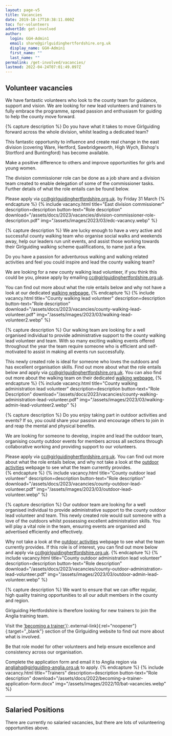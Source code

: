 ```yaml
---
layout: page-v5
title: Vacancies
date: 2019-10-17T10:38:11.000Z
toc: for-volunteers
advertId: get-involved
author:
  login: GGH-Admin1
  email: share@girlguidinghertfordshire.org.uk
  display_name: GGH-Admin1
  first_name: ""
  last_name: ""
permalink: /get-involved/vacancies/
lastmod: 2022-04-24T07:01:49.097Z
---
```

## Volunteer vacancies

We have fantastic volunteers who look to the county team for guidance, support and vision. We are looking for new lead volunteers and trainers to fully embrace the programme, spread passion and enthusiasm for guiding to help the county move forward.

{% capture description %}
Do you have what it takes to move Girlguiding forward across the whole division, whilst leading a dedicated team?

This fantastic opportunity to influence and create real change in the east division (covering Ware, Hertford, Sawbridgeworth, High Wych, Bishop's Stortford and Buntingford) has become available.

Make a positive difference to others and improve opportunities for girls and young women.

The division commissioner role can be done as a job share and a division team created to enable delegation of some of the commissioner tasks. Further details of what the role entails can be found below.

Please apply via <cc@girlguidinghertfordshire.org.uk>. by Friday 31 March
{% endcapture %}
{% include vacancy.html title="East division commissioner" description=description button-text="Role description" download="/assets/docs/2023/vacancies/division-commissioner-role-description.pdf" img="/assets/images/2023/03/edc-vacancy.webp" %}

{% capture description %}
We are lucky enough to have a very active and successful county walking team who organise social walks and weekends away, help our leaders run unit events, and assist those working towards their Girlguiding walking scheme qualifications, to name just a few.

Do you have a passion for adventurous walking and walking related activities and feel you could inspire and lead the county walking team?

We are looking for a new county walking lead volunteer, if you think this could be you, please apply by emailing <cc@girlguidinghertfordshire.org.uk>. 

You can find out more about what the role entails below and why not have a look at our dedicated [walking webpage.](/what-we-do/outdoor/walking/)
{% endcapture %}
{% include vacancy.html title="County walking lead volunteer" description=description button-text="Role description" download="/assets/docs/2023/vacancies/county-walking-lead-volunteer.pdf" img="/assets/images/2023/03/walking-lead-volunteer2.webp" %}

{% capture description %}
Our walking team are looking for a well organised individual to provide administrative support to the county walking lead volunteer and team. With so many exciting walking events offered throughout the year the team require someone who is efficient and self-motivated to assist in making all events run successfully.

This newly created role is ideal for someone who loves the outdoors and has excellent organisation skills.  Find out more about what the role entails below and apply via <cc@girlguidinghertfordshire.org.uk>. You can also find out more about the walking team on their dedicated [walking webpage.](/what-we-do/outdoor/walking/)
{% endcapture %}
{% include vacancy.html title="County walking administration lead volunteer" description=description button-text="Role Description" download="/assets/docs/2023/vacancies/county-walking-administration-lead-volunteer.pdf" img="/assets/images/2023/03/walking-admin-lead-volunteer2.webp" %}

{% capture description %}
Do you enjoy taking part in outdoor activities and events?  If so, you could share your passion and encourage others to join in and reap the mental and physical benefits.

We are looking for someone to develop, inspire and lead the outdoor team, organising county outdoor events for members across all sections through collaborative working and providing support to our volunteers.

Please apply via <cc@girlguidinghertfordshire.org.uk>.  You can find out more about what the role entails below, and why not take a look at the [outdoor activities](/what-we-do/outdoor/) webpage to see what the team currently provides.  
{% endcapture %}
{% include vacancy.html title="County outdoor lead volunteer" description=description button-text="Role description" download="/assets/docs/2023/vacancies/county-outdoor-lead-volunteer.pdf" img="/assets/images/2023/03/outdoor-lead-volunteer.webp" %}

{% capture description %}
Our outdoor team are looking for a well organised individual to provide administrative support to the county outdoor lead volunteer and team. This newly created role would suit someone with a love of the outdoors whilst possessing excellent administration skills.  You will play a vital role in the team, ensuring events are organised and advertised efficiently and effectively.

Why not take a look at the [outdoor activities](/what-we-do/outdoor/) webpage to see what the team currently provides.  If this role is of interest, you can find out more below and apply via <cc@girlguidinghertfordshire.org.uk>.
{% endcapture %}
{% include vacancy.html title="County outdoor administration lead volunteer" description=description button-text="Role description" download="/assets/docs/2023/vacancies/county-outdoor-administration-lead-volunteer.pdf" img="/assets/images/2023/03/outdoor-admin-lead-volunteer.webp" %}

{% capture description %}
We want to ensure that we can offer regular, high quality training opportunities to all our adult members in the county and region.

Girlguiding Hertfordshire is therefore looking for new trainers to join the Anglia training team.

Visit the [‘becoming a trainer’](https://www.girlguiding.org.uk/making-guiding-happen/learning-and-development/helping-others-to-learn/becoming-a-trainer/){:.external-link}{:rel="noopener"}{:target="_blank"} section of the Girlguiding website to find out more about what is involved.

Be that role model for other volunteers and help ensure excellence and consistency across our organisation.

Complete the application form and email it to Anglia region via <angliahq@girlguiding-anglia.org.uk> to apply.
{% endcapture %}
{% include vacancy.html title="Trainers" description=description button-text="Role description" download="/assets/docs/2022/becoming-a-trainer-application-form.docx" img="/assets/images/2022/10/bat-vacancies.webp" %}

___

## Salaried Positions

There are currently no salaried vacancies, but there are lots of volunteering opportunities above.
